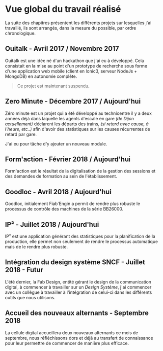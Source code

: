 # Vue global du travail réalisé  

La suite des chapitres présentent les différents projets sur lesquelles j'ai travaillé, ils sont arrangés, dans la mesure du possible, par ordre chronologique.

## Ouitalk - Avril 2017 / Novembre 2017

Ouitalk est une idée né d'un hackathon que j'ai eu à développé. Cela consistait en la mise au point d'un prototype de recherche sous forme d'une application web mobile (client en Ionic3, serveur NodeJs + MongoDB) en autonomie complète.

> Ce projet est maintenant suspendu.

## Zero Minute - Décembre 2017 / Aujourd'hui

Zéro minute est un projet qui a été développé au technicentre il y a deux années déjà dans laquelle les agents d'escale en gare *(de Dijon actuellement)* déclarent les départs des trains, *(si retard avec cause, à l'heure, etc..)* afin d'avoir des statistiques sur les causes récurrentes de retard par gare.  

J'ai eu pour tâche d'y ajouter un nouveau module.

## Form'action - Février 2018 / Aujourd'hui

Form'action est le résultat de la digitalisation de la gestion des sessions et des demandes de formation au sein de l'établissement.

## Goodloc - Avril 2018 / Aujourd'hui

Goodloc, initialement Fiab'Engin a permit de rendre plus robuste le processus de contrôle des machines de la série BB26000.

## IP² - Juillet 2018 / Aujourd'hui

IP² est une application générant des statistiques pour la planification de la production, elle permet non seulement de rendre le processus automatique mais de le rendre plus robuste.

## Intégration du design système SNCF - Juillet 2018 - Futur

L'été dernier, la Fab Design, entité gérant le design de la communication digital, à commencer à travailler sur un *Design Système*, j'ai commencer avec un collègue à travailler à l'intégration de celui-ci dans les différents outils que nous utilisons.

## Accueil des nouveaux alternants - Septembre 2018

La cellule digital accueillera deux nouveaux alternants ce mois de septembre, nous réfléchissons dors et déjà au transfert de connaissance pour leur permettre de commencer de manière plus efficace.
